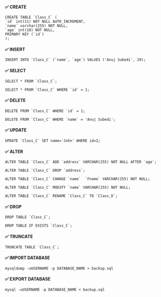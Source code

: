 #### ✅ CREATE

    CREATE TABLE `Class_C` (
    `id` int(11) NOT NULL AUTO_INCREMENT,
    `name` varchar(255) NOT NULL,
    `age` int(10) NOT NULL,
    PRIMARY KEY (`id`)
    );


#### ✅ INSERT

    INSERT INTO `Class_C` (`name`, `age`) VALUES ('Anuj Subedi', 29);

  
#### ✅ SELECT

    SELECT * FROM `Class_C`;
    
    SELECT * FROM `Class_C` WHERE `id` = 1;


#### ✅ DELETE

    DELETE FROM `Class_C` WHERE `id` = 1;
    
    DELETE FROM `Class_C` WHERE `name` = 'Anuj Subedi';


#### ✅ UPDATE

    UPDATE `Class_C` SET name='John' WHERE id=2;

  
#### ✅ ALTER

    ALTER TABLE `Class_C` ADD `address` VARCHAR(255) NOT NULL AFTER `age`;
    
    ALTER TABLE `Class_C` DROP `address`;
    
    ALTER TABLE `Class_C` CHANGE `name`  `Fname` VARCHAR(255) NOT NULL;
    
    ALTER TABLE `Class_C` MODIFY `name` VARCHAR(255) NOT NULL;
    
    ALTER TABLE `Class_C` RENAME `Class_C` TO `Class_D`;

#### ✅ DROP

    DROP TABLE `Class_C`;
    
    DROP TABLE IF EXISTS `Class_C`;

  
#### ✅ TRUNCATE

    TRUNCATE TABLE `Class_C`;


#### ✅ IMPORT DATABASE

    mysqldump -uUSERNAME -p DATABASE_NAME > backup.sql


#### ✅ EXPORT DATABASE

    mysql -uUSERNAME -p DATABASE_NAME < backup.sql
